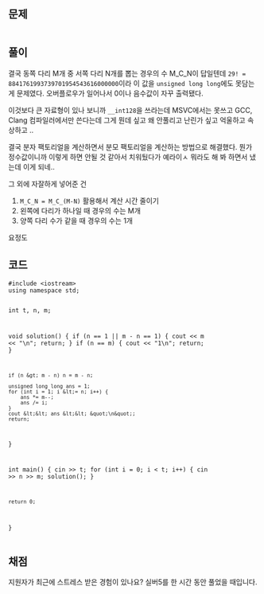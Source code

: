 <h2 id="문제">문제</h2>
<p><img alt="" src="https://velog.velcdn.com/images/coolgamja_/post/c7420a43-5f91-4b3e-9522-d5b1e219a62a/image.png" /></p>
<h2 id="풀이">풀이</h2>
<p>결국 동쪽 다리 M개 중 서쪽 다리 N개를 뽑는 경우의 수 M_C_N이 답일텐데
<code>29! = 8841761993739701954543616000000</code>이라
이 값을 <code>unsigned long long</code>에도 못담는 게 문제였다.
오버플로우가 일어나서 0이나 음수값이 자꾸 출력됐다.</p>
<p>이것보다 큰 자료형이 있나 보니까 <code>__int128</code>을 쓰라는데
MSVC에서는 못쓰고 GCC, Clang 컴파일러에서만 쓴다는데
그게 뭔데 싶고 왜 안풀리고 난린가 싶고
억울하고 속상하고
..</p>
<p>결국 분자 팩토리얼을 계산하면서 분모 팩토리얼을 계산하는 방법으로 해결했다.
뭔가 정수값이니까 이렇게 하면 안될 것 같아서 치워뒀다가
예라이ㅅ 뭐라도 해 봐 하면서 냈는데 이게 되네..</p>
<p>그 외에 자잘하게 넣어준 건</p>
<ol>
<li><code>M_C_N = M_C_(M-N)</code> 활용해서 계산 시간 줄이기</li>
<li>왼쪽에 다리가 하나일 때 경우의 수는 M개</li>
<li>양쪽 다리 수가 같을 때 경우의 수는 1개</li>
</ol>
<p>요정도</p>
<h2 id="코드">코드</h2>
<pre><code class="language-cpp">#include &lt;iostream&gt;
using namespace std;

int t, n, m;

void solution() {
    if (n == 1 || m - n == 1) {
        cout &lt;&lt; m &lt;&lt; &quot;\n&quot;;
        return;
    }
    if (n == m) {
        cout &lt;&lt; &quot;1\n&quot;;
        return;
    }

    if (n &gt; m - n) n = m - n;

    unsigned long long ans = 1;
    for (int i = 1; i &lt;= n; i++) {
        ans *= m--;
        ans /= i;
    }
    cout &lt;&lt; ans &lt;&lt; &quot;\n&quot;;
    return;
}

int main() {
    cin &gt;&gt; t;
    for (int i = 0; i &lt; t; i++) {
        cin &gt;&gt; n &gt;&gt; m;
        solution();
    }

    return 0;
}</code></pre>
<h2 id="채점">채점</h2>
<p>지원자가 최근에 스트레스 받은 경험이 있나요?
실버5를 한 시간 동안 풀었을 때입니다.</p>
<p><img alt="" src="https://velog.velcdn.com/images/coolgamja_/post/87aa1334-ac95-4cab-8e6b-8e386eadf65b/image.png" /></p>